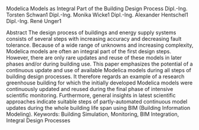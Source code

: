 Modelica Models as Integral Part of the
Building Design Process
Dipl.-Ing. Torsten Schwan1 Dipl.-Ing. Monika Wicke1
Dipl.-Ing. Alexander Hentschel1 Dipl.-Ing. René Unger1

Abstract
The design process of buildings and energy supply
systems consists of several steps with increasing accuracy
and decreasing fault tolerance. Because of a wide range of
unknowns and increasing complexity, Modelica models
are often an integral part of the first design steps.
However, there are only rare updates and reuse of these
models in later phases and/or during building use.
This paper emphasizes the potential of a continuous
update and use of available Modelica models during all
steps of building design processes. It therefore regards an
example of a research greenhouse building for which the
initially developed Modelica models were continuously
updated and reused during the final phase of intensive
scientific monitoring. Furthermore, general insights in
latest scientific approaches indicate suitable steps of
partly-automated continuous model updates during the
whole building life span using BIM (Building Information
Modeling).
Keywords: Building Simulation, Monitoring, BIM
Integration, Integral Design Processes
